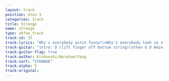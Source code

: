 ```yaml
---
layout: track
position: atoz-3
categories: track
title: Strange
name: strange
type: ahfow_track
track-id: 15
track-lyrics: "Why's everybody actin funny?\nWhy's everybody look so strange?\nWhy's everybody look so nasty?\nWhat do I want with all these things?\n\nI went along down to the drugstore\nI went out back and took a Coke\nI stood in line and ate my Twinkies\nI stood in line, I had to wait\n\nWhy's everybody actin funny?\nWhy's everybody look so strange?\nWhy's everybody look so pretty?\nWhat do I want with all these things?\n\nI went along down to the drugstore\nI went out back and took a Coke\nI stood in line and ate my Twinkies\nI stood in line, I had to wait"
track-guitar: "intro: D (lift finger off bottom string)\nthen G D Amin \n\n(provided by brad)"
track-guitar-flag: true
track-author: Krukowski/Wareham/Yang
track-sort: "STRANGE"
track-alpha: S
track-original: 
---
```

